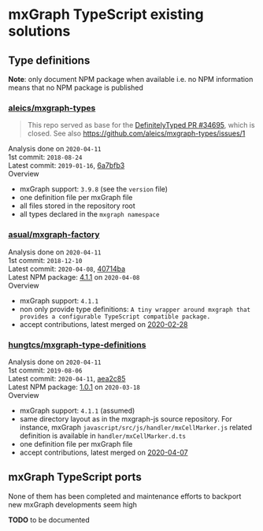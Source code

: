 # mxGraph TypeScript existing solutions

## Type definitions

**Note**: only document NPM package when available i.e. no NPM information means that no NPM package is published

### [aleics/mxgraph-types](https://github.com/aleics/mxgraph-types)

> This repo served as base for the [DefinitelyTyped PR #34695](https://github.com/DefinitelyTyped/DefinitelyTyped/pull/34695),
  which is closed. See also https://github.com/aleics/mxgraph-types/issues/1

Analysis done on `2020-04-11`  
1st commit: `2018-08-24`  
Latest commit: `2019-01-16`, [6a7bfb3](https://github.com/aleics/mxgraph-types/commit/6a7bfb3f6a8ac33d4c83ddbee2c2f8e946834b12)  
Overview
- mxGraph support: `3.9.8` (see the `version` file)
- one definition file per mxGraph file
- all files stored in the repository root
- all types declared in the `mxgraph namespace`


### [asual/mxgraph-factory](https://github.com/asual/mxgraph-factory)

Analysis done on `2020-04-11`  
1st commit: `2018-12-10`  
Latest commit: `2020-04-08`, [40714ba](https://github.com/asual/mxgraph-factory/commit/40714bad98906c3ae3d0e02ff2d312e88ec73177)  
Latest NPM package: [4.1.1](https://www.npmjs.com/package/mxgraph-factory) on `2020-04-08`   
Overview
- mxGraph support: `4.1.1`
- non only provide type definitions: `A tiny wrapper around mxgraph that provides a configurable TypeScript compatible package.`
- accept contributions, latest merged on [2020-02-28](https://github.com/asual/mxgraph-factory/pull/7) 

<a name="hungtcs"></a>
###  [hungtcs/mxgraph-type-definitions]( https://github.com/hungtcs/mxgraph-type-definitions)

Analysis done on `2020-04-11`  
1st commit: `2019-08-06`  
Latest commit: `2020-04-11`, [aea2c85](https://github.com/hungtcs/mxgraph-type-definitions/commit/aea2c85674c2307b29aa703cf63b84189dfb4d1d)  
Latest NPM package: [1.0.1](https://www.npmjs.com/package/mxgraph-type-definitions) on `2020-03-18`   
Overview
- mxGraph support: `4.1.1` (assumed)
- same directory layout as in the mxgraph-js source repository. For instance, mxGraph `javascript/src/js/handler/mxCellMarker.js`
related definition is available in `handler/mxCellMarker.d.ts`
- one definition file per mxGraph file
- accept contributions, latest merged on [2020-04-07](https://github.com/hungtcs/mxgraph-type-definitions/pull/2)



## mxGraph TypeScript ports

None of them has been completed and maintenance efforts to backport new mxGraph developments seem high

**TODO** to be documented